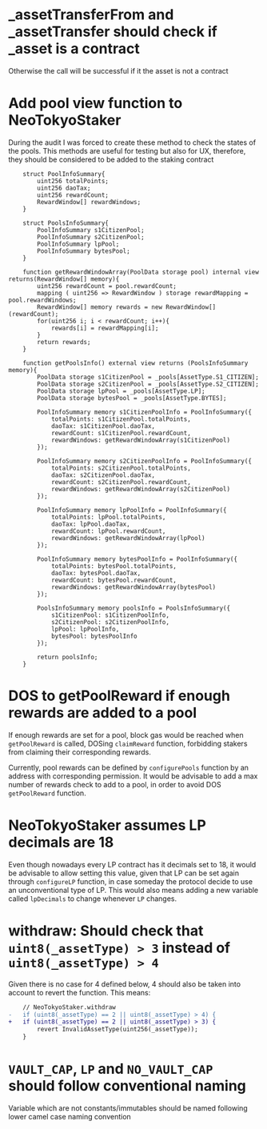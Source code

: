 # _assetTransferFrom and _assetTransfer should check if _asset is a contract
Otherwise the call will be successful if it the asset is not a contract

# Add pool view function to NeoTokyoStaker
During the audit I was forced to create these method to check the states of the pools. This methods are useful for testing but also for UX, therefore, they should be considered to be added to the staking contract

```solidity
    struct PoolInfoSummary{
		uint256 totalPoints;
		uint256 daoTax;
		uint256 rewardCount;
		RewardWindow[] rewardWindows;
	}

	struct PoolsInfoSummary{
		PoolInfoSummary s1CitizenPool;
		PoolInfoSummary s2CitizenPool;
		PoolInfoSummary lpPool;
		PoolInfoSummary bytesPool;
	}

    function getRewardWindowArray(PoolData storage pool) internal view returns(RewardWindow[] memory){
		uint256 rewardCount = pool.rewardCount;
		mapping ( uint256 => RewardWindow ) storage rewardMapping = pool.rewardWindows;
		RewardWindow[] memory rewards = new RewardWindow[](rewardCount);
		for(uint256 i; i < rewardCount; i++){
			rewards[i] = rewardMapping[i];
		}
		return rewards;
	}

    function getPoolsInfo() external view returns (PoolsInfoSummary memory){
		PoolData storage s1CitizenPool = _pools[AssetType.S1_CITIZEN];
		PoolData storage s2CitizenPool = _pools[AssetType.S2_CITIZEN];
		PoolData storage lpPool = _pools[AssetType.LP];
		PoolData storage bytesPool = _pools[AssetType.BYTES];

		PoolInfoSummary memory s1CitizenPoolInfo = PoolInfoSummary({
			totalPoints: s1CitizenPool.totalPoints,
			daoTax: s1CitizenPool.daoTax,
			rewardCount: s1CitizenPool.rewardCount,
			rewardWindows: getRewardWindowArray(s1CitizenPool)
		});

		PoolInfoSummary memory s2CitizenPoolInfo = PoolInfoSummary({
			totalPoints: s2CitizenPool.totalPoints,
			daoTax: s2CitizenPool.daoTax,
			rewardCount: s2CitizenPool.rewardCount,
			rewardWindows: getRewardWindowArray(s2CitizenPool)
		});

		PoolInfoSummary memory lpPoolInfo = PoolInfoSummary({
			totalPoints: lpPool.totalPoints,
			daoTax: lpPool.daoTax,
			rewardCount: lpPool.rewardCount,
			rewardWindows: getRewardWindowArray(lpPool)
		});

		PoolInfoSummary memory bytesPoolInfo = PoolInfoSummary({
			totalPoints: bytesPool.totalPoints,
			daoTax: bytesPool.daoTax,
			rewardCount: bytesPool.rewardCount,
			rewardWindows: getRewardWindowArray(bytesPool)
		});
		
		PoolsInfoSummary memory poolsInfo = PoolsInfoSummary({
			s1CitizenPool: s1CitizenPoolInfo,
			s2CitizenPool: s2CitizenPoolInfo,
			lpPool: lpPoolInfo,
			bytesPool: bytesPoolInfo
		});

		return poolsInfo;
	}
```


# DOS to getPoolReward if enough rewards are added to a pool
If enough rewards are set for a pool, block gas would be reached when `getPoolReward` is called, DOSing `claimReward` function, forbidding stakers from claiming their corresponding rewards.

Currently, pool rewards can be defined by `configurePools` function by an address with corresponding permission. It would be advisable to add a max number of rewards check to add to a pool, in order to avoid DOS `getPoolReward` function.

# NeoTokyoStaker assumes LP decimals are 18
Even though nowadays every LP contract has it decimals set to 18, it would be advisable to allow setting this value, given that LP can be set again through `configureLP` function, in case someday the protocol decide to use an unconventional type of LP. This would also means adding a new variable called `lpDecimals` to change whenever `LP` changes.

# withdraw: Should check that `uint8(_assetType) > 3` instead of `uint8(_assetType) > 4`
Given there is no case for 4 defined below, 4 should also be taken into account to revert the function. This means:
```diff
    // NeoTokyoStaker.withdraw
-   if (uint8(_assetType) == 2 || uint8(_assetType) > 4) {
+   if (uint8(_assetType) == 2 || uint8(_assetType) > 3) {
        revert InvalidAssetType(uint256(_assetType));
    }
```

# `VAULT_CAP`, `LP` and `NO_VAULT_CAP` should follow conventional naming
Variable which are not constants/immutables should be named following lower camel case naming convention